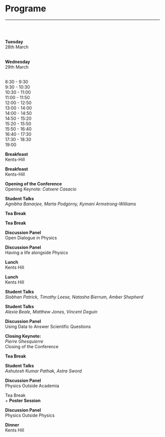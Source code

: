 # Programe

***

<br>
<br>

<div class="timetable">
  <div class="week-names">
    <div><p><strong>Tuesday</strong><br> 28th March<br><br></p></div>
    <div><p><strong>Wednesday</strong><br> 29th March<br><br></p></div>
  </div>
  <div class="time-interval">
    <div>8:30 - 9:30</div>
    <div>9:30 - 10:30</div>
    <div>10:30 - 11:00</div>
    <div>11:00 - 11:50</div>
    <div>12:00 - 12:50</div>
    <div>13:00 - 14:00</div>
    <div>14:00 - 14:50</div>
    <div>14:50 - 15:20</div>
    <div>15:20 - 15:50</div>
    <div>15:50 - 16:40</div>
    <div>16:40 - 17:30</div>
    <div>17:30 - 18:30</div>
    <div>19:00</div>
  </div>
  <div class="content">
    <div>
      <div class="accent-orange-gradient">
       <p> <strong>Breakfeast </strong> <br>Kents-Hill</p>  
      </div>
    </div>
    <div>
      <div class="accent-orange-gradient">
       <p><strong> Breakfeast </strong> <br>Kents-Hill</p>  
      </div>  
    </div>  
    <div>
       <div class="accent-green-gradient"> 
        <p><strong>Opening of the Conference</strong><br> Opening Keynote: <em>Catxere Casacio</em></p>
       </div> 
    </div>
    <div>
      <div class="accent-purple-gradient">
       <p><strong>Student Talks</strong> <br> <em>Agnibha Banarjee, Marta Podgórny, Kymani Armstrong-Williams</em></p>  
      </div>  
    </div>  
    <div>
      <div class="accent-orange-gradient">
       <p><strong>Tea Break</strong></p>  
      </div>      
    </div>
    <div>
      <div class="accent-orange-gradient">
       <p><strong>Tea Break</strong></p>  
      </div>      
    </div>
    <div>
       <div class="accent-green-gradient"> 
        <p><strong>Discussion Panel</strong><br> Open Dialogue in Physics</p>
       </div>      
    </div>
    <div>
       <div class="accent-green-gradient"> 
        <p><strong>Discussion Panel</strong><br> Having a life alongside Physics</p>
       </div>      
    </div>
    <div>
      <div class="accent-orange-gradient">
       <p><strong>Lunch</strong><br> Kents Hill</p>  
      </div>  
    </div>
    <div>
      <div class="accent-orange-gradient">
       <p><strong>Lunch </strong> <br> Kents Hill</p>  
      </div> 
    </div>
    <div>
      <div class="accent-purple-gradient">
       <p><strong>Student Talks</strong> <br> <em> Siobhan Patrick, Timothy Leese, Natasha Bierrum, Amber Shepherd </em></p>  
      </div>
    </div>  
    <div>
     <div class="accent-purple-gradient">
       <p><strong>Student Talks</strong> <br> <em> Alexia Beale, Matthew Jones, Vincent Deguin </em></p>  
      </div>
    </div>
    <div>
       <div class="accent-green-gradient"> 
        <p><strong>Discussion Panel</strong><br> Using Data to Answer Scientific Questions</p>
       </div>  
    </div>
    <div>
       <div class="accent-green-gradient"> 
        <p><strong>Closing Keynote:</strong> <br> <em>Pierre Ghesquierre</em><br>Closing of the Conference</p>
        </div>
    </div>
    <div>
     <div class="accent-orange-gradient">
       <p><strong>Tea Break </strong></p>  
      </div>   
    </div>
    <div></div>
    <div>
      <div class="accent-purple-gradient">
       <p><strong>Student Talks</strong> <br> <em> Ashutosh Kumar Pathak, Astra Sword </em></p>  
      </div>  
    </div>
    <div></div>
    <div>
       <div class="accent-green-gradient"> 
        <p><strong>Discussion Panel</strong><br> Physics Outside Academia</p>
       </div>  
    </div>  
    <div></div>
    <div>
       <div class="accent-orange-gradient"> 
        <p>Tea Break<br> + <strong>Poster Session</strong></p>
       </div>  
    </div>
    <div></div>
    <div>
       <div class="accent-green-gradient"> 
        <p><strong>Discussion Panel</strong><br> Physics Outside Physics</p>
       </div>   
    </div>
    <div></div>
    <div>
       <div class="accent-orange-gradient"> 
        <p><strong>Dinner</strong><br>Kents Hill</p>
       </div>  
    </div>
  </div>
</div>
